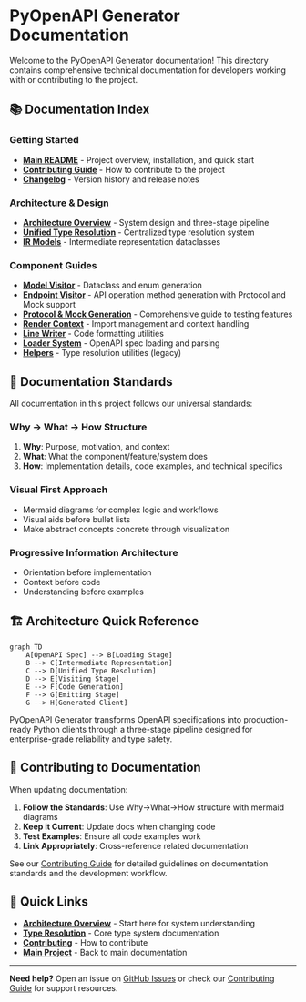 # PyOpenAPI Generator Documentation

Welcome to the PyOpenAPI Generator documentation! This directory contains comprehensive technical documentation for developers working with or contributing to the project.

## 📚 Documentation Index

### Getting Started
- **[Main README](../README.md)** - Project overview, installation, and quick start
- **[Contributing Guide](../CONTRIBUTING.md)** - How to contribute to the project
- **[Changelog](../CHANGELOG.md)** - Version history and release notes

### Architecture & Design
- **[Architecture Overview](architecture.md)** - System design and three-stage pipeline
- **[Unified Type Resolution](unified_type_resolution.md)** - Centralized type resolution system
- **[IR Models](ir_models.md)** - Intermediate representation dataclasses

### Component Guides
- **[Model Visitor](model_visitor.md)** - Dataclass and enum generation
- **[Endpoint Visitor](endpoint_visitor.md)** - API operation method generation with Protocol and Mock support
- **[Protocol & Mock Generation](protocol_and_mock_generation.md)** - Comprehensive guide to testing features
- **[Render Context](render_context.md)** - Import management and context handling
- **[Line Writer](line_writer.md)** - Code formatting utilities
- **[Loader System](loader.md)** - OpenAPI spec loading and parsing
- **[Helpers](helpers.md)** - Type resolution utilities (legacy)

## 🎯 Documentation Standards

All documentation in this project follows our universal standards:

### Why → What → How Structure
1. **Why**: Purpose, motivation, and context
2. **What**: What the component/feature/system does
3. **How**: Implementation details, code examples, and technical specifics

### Visual First Approach
- Mermaid diagrams for complex logic and workflows
- Visual aids before bullet lists
- Make abstract concepts concrete through visualization

### Progressive Information Architecture
- Orientation before implementation
- Context before code
- Understanding before examples

## 🏗️ Architecture Quick Reference

```mermaid
graph TD
    A[OpenAPI Spec] --> B[Loading Stage]
    B --> C[Intermediate Representation]
    C --> D[Unified Type Resolution]
    D --> E[Visiting Stage]
    E --> F[Code Generation]
    F --> G[Emitting Stage]
    G --> H[Generated Client]
```

PyOpenAPI Generator transforms OpenAPI specifications into production-ready Python clients through a three-stage pipeline designed for enterprise-grade reliability and type safety.

## 🤝 Contributing to Documentation

When updating documentation:

1. **Follow the Standards**: Use Why→What→How structure with mermaid diagrams
2. **Keep it Current**: Update docs when changing code
3. **Test Examples**: Ensure all code examples work
4. **Link Appropriately**: Cross-reference related documentation

See our [Contributing Guide](../CONTRIBUTING.md) for detailed guidelines on documentation standards and the development workflow.

## 🔗 Quick Links

- **[Architecture Overview](architecture.md)** - Start here for system understanding
- **[Type Resolution](unified_type_resolution.md)** - Core type system documentation
- **[Contributing](../CONTRIBUTING.md)** - How to contribute
- **[Main Project](../README.md)** - Back to main documentation

---

**Need help?** Open an issue on [GitHub Issues](https://github.com/your-org/pyopenapi-gen/issues) or check our [Contributing Guide](../CONTRIBUTING.md) for support resources.